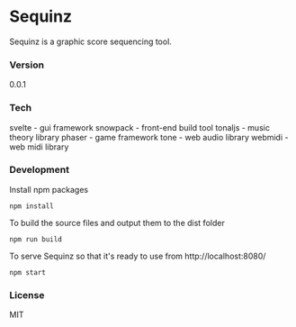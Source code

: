 Sequinz
=========

Sequinz is a graphic score sequencing tool.

### Version
0.0.1

### Tech
svelte - gui framework
snowpack - front-end build tool
tonaljs - music theory library
phaser - game framework
tone - web audio library
webmidi - web midi library

### Development
Install npm packages
```
npm install
```

To build the source files and output them to the dist folder
```
npm run build
```

To serve Sequinz so that it's ready to use from http://localhost:8080/
```
npm start
```
### License
MIT
